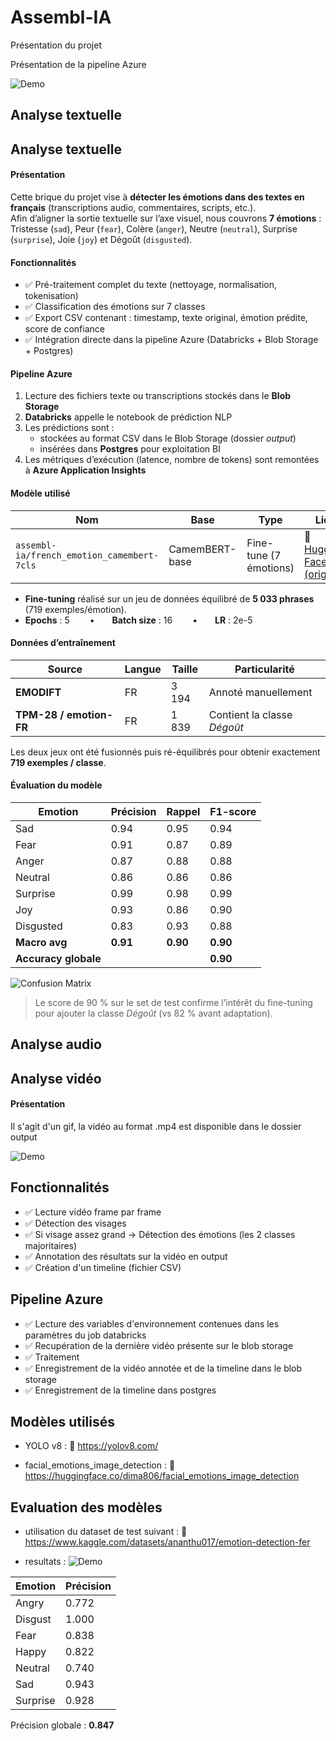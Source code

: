 # Assembl-IA

Présentation du projet
  
Présentation de la pipeline Azure  

![Demo](./assets/Fil%20rouge%20v2.png)

## Analyse textuelle

## Analyse textuelle

#### Présentation

Cette brique du projet vise à **détecter les émotions dans des textes en français** (transcriptions audio, commentaires, scripts, etc.).  
Afin d’aligner la sortie textuelle sur l’axe visuel, nous couvrons **7 émotions** : Tristesse (`sad`), Peur (`fear`), Colère (`anger`), Neutre (`neutral`), Surprise (`surprise`), Joie (`joy`) et Dégoût (`disgusted`).

#### Fonctionnalités

- ✅ Pré-traitement complet du texte (nettoyage, normalisation, tokenisation)
- ✅ Classification des émotions sur 7 classes
- ✅ Export CSV contenant : timestamp, texte original, émotion prédite, score de confiance
- ✅ Intégration directe dans la pipeline Azure (Databricks + Blob Storage + Postgres)

#### Pipeline Azure

1. Lecture des fichiers texte ou transcriptions stockés dans le **Blob Storage**  
2. **Databricks** appelle le notebook de prédiction NLP  
3. Les prédictions sont :
   - stockées au format CSV dans le Blob Storage (dossier *output*)  
   - insérées dans **Postgres** pour exploitation BI  
4. Les métriques d’exécution (latence, nombre de tokens) sont remontées à **Azure Application Insights**

#### Modèle utilisé

| Nom | Base | Type | Lien |
|-----|------|------|------|
| `assembl-ia/french_emotion_camembert-7cls` | CamemBERT-base | Fine-tune (7 émotions) | 🔗 [Hugging Face (original)](https://huggingface.co/astrosbd/french_emotion_camembert) |

- **Fine-tuning** réalisé sur un jeu de données équilibré de **5 033 phrases** (719 exemples/émotion).  
- **Epochs** : 5   •  **Batch size** : 16   •  **LR** : 2e-5

#### Données d’entraînement

| Source | Langue | Taille | Particularité |
|--------|--------|--------|---------------|
| **EMODIFT** | FR | 3 194 | Annoté manuellement |
| **TPM-28 / emotion-FR** | FR | 1 839 | Contient la classe *Dégoût* |

Les deux jeux ont été fusionnés puis ré-équilibrés pour obtenir exactement **719 exemples / classe**.

#### Évaluation du modèle

| Emotion   | Précision | Rappel | F1-score |
|-----------|-----------|--------|----------|
| Sad       | 0.94      | 0.95   | 0.94 |
| Fear      | 0.91      | 0.87   | 0.89 |
| Anger     | 0.87      | 0.88   | 0.88 |
| Neutral   | 0.86      | 0.86   | 0.86 |
| Surprise  | 0.99      | 0.98   | 0.99 |
| Joy       | 0.93      | 0.86   | 0.90 |
| Disgusted | 0.83      | 0.93   | 0.88 |
| **Macro avg** | **0.91** | **0.90** | **0.90** |
| **Accuracy globale** |        |        | **0.90** |

![Confusion Matrix](./assets/confusion_matrix_text_model.png)

> Le score de 90 % sur le set de test confirme l’intérêt du fine-tuning pour ajouter la classe *Dégoût* (vs 82 % avant adaptation).


## Analyse audio

## Analyse vidéo

#### Présentation

Il s'agit d'un gif, la vidéo au format .mp4 est disponible dans le dossier output

![Demo](./assets/video_vitrine.gif)


##  Fonctionnalités

- ✅ Lecture vidéo frame par frame
- ✅ Détection des visages
- ✅ Si visage assez grand → Détection des émotions (les 2 classes majoritaires)
- ✅ Annotation des résultats sur la vidéo en output
- ✅ Création d'un timeline (fichier CSV)

## Pipeline Azure

- ✅ Lecture des variables d'environnement contenues dans les paramètres du job databricks
- ✅ Recupération de la dernière vidéo présente sur le blob storage
- ✅ Traitement
- ✅ Enregistrement de la vidéo annotée et de la timeline dans le blob storage
- ✅ Enregistrement de la timeline dans postgres

##  Modèles utilisés

- YOLO v8 : 
🔗 https://yolov8.com/

- facial_emotions_image_detection : 
🔗 https://huggingface.co/dima806/facial_emotions_image_detection

##  Evaluation des modèles 

- utilisation du dataset de test suivant :
🔗 https://www.kaggle.com/datasets/ananthu017/emotion-detection-fer

- resultats : 
![Demo](./assets/testdumodelvideo.png)
  
| Emotion   | Précision |
|-----------|-----------|
| Angry     | 0.772     |
| Disgust   | 1.000     |
| Fear      | 0.838     |
| Happy     | 0.822     |
| Neutral   | 0.740     |
| Sad       | 0.943     |
| Surprise  | 0.928     |

Précision globale : **0.847**

